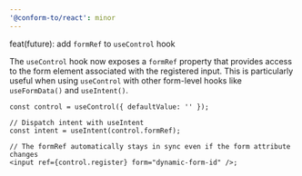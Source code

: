 ```yaml
---
'@conform-to/react': minor
---
```


feat(future): add `formRef` to `useControl` hook

The `useControl` hook now exposes a `formRef` property that provides access to the form element associated with the registered input. This is particularly useful when using `useControl` with other form-level hooks like `useFormData()` and `useIntent()`.

```tsx
const control = useControl({ defaultValue: '' });

// Dispatch intent with useIntent
const intent = useIntent(control.formRef);

// The formRef automatically stays in sync even if the form attribute changes
<input ref={control.register} form="dynamic-form-id" />;
```
